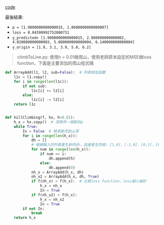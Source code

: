 [code](climbToLine.py)

最後結果: 

* `p = [1.9000000000000015, 1.0600000000000007]`
* `loss = 0.04399992752080731 `
* `y_predicted= [1.9000000000000015, 2.960000000000002, 4.020000000000003, 5.080000000000004, 6.140000000000004]`
* `y_origin = [1.9, 3.1, 3.9, 5.0, 6.2]`

> climbToLine.py: 使用h = 0.01做爬山，使用老師原本設定的MSE做loss function，下面是主要添加的爬山程式碼

```python
def ArrayAdd(l1, l2, sub=False):  # 列表相加函數
    l1c = l1.copy()
    for i in range(len(l1c)):
        if not sub:
            l1c[i] += l2[i]
        else:
            l1c[i] -= l2[i]
    return l1c


def hillClimbing(f, hx, h=0.01):
    h_x = hx.copy()  # 深拷貝一個新的p
    while True:
        In = False  # 檢測是否到山頂
        for i in range(len(h_x)):  
            dh = []
            # 根據輸入的列表產生新的dh，這邊產生四個: [1,0]、[-1,0]、[0,1]、[0,-1]
            for num in range(len(h_x)):  
                if num == i:
                    dh.append(h)
                else:
                    dh.append(0)
            nh_x = ArrayAdd(h_x, dh)
            nh_x2 = ArrayAdd(h_x, dh, True)
            if f(nh_x) < f(h_x):  # 比較loss function，loss越小越好
                h_x = nh_x
                In = True
            if f(nh_x2) < f(h_x):
                h_x = nh_x2
                In = True
        if not In:
            break
    return h_x
```

